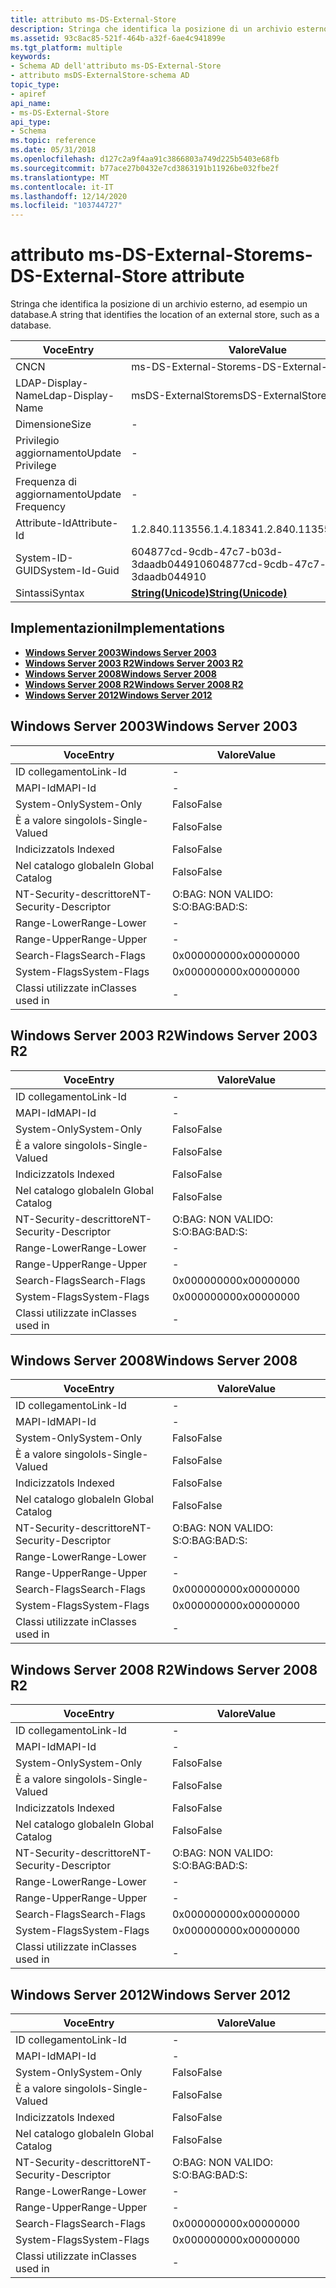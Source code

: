 ```yaml
---
title: attributo ms-DS-External-Store
description: Stringa che identifica la posizione di un archivio esterno, ad esempio un database.
ms.assetid: 93c8ac85-521f-464b-a32f-6ae4c941899e
ms.tgt_platform: multiple
keywords:
- Schema AD dell'attributo ms-DS-External-Store
- attributo msDS-ExternalStore-schema AD
topic_type:
- apiref
api_name:
- ms-DS-External-Store
api_type:
- Schema
ms.topic: reference
ms.date: 05/31/2018
ms.openlocfilehash: d127c2a9f4aa91c3866803a749d225b5403e68fb
ms.sourcegitcommit: b77ace27b0432e7cd3863191b11926be032fbe2f
ms.translationtype: MT
ms.contentlocale: it-IT
ms.lasthandoff: 12/14/2020
ms.locfileid: "103744727"
---
```

# <a name="ms-ds-external-store-attribute"></a><span data-ttu-id="60637-105">attributo ms-DS-External-Store</span><span class="sxs-lookup"><span data-stu-id="60637-105">ms-DS-External-Store attribute</span></span>

<span data-ttu-id="60637-106">Stringa che identifica la posizione di un archivio esterno, ad esempio un database.</span><span class="sxs-lookup"><span data-stu-id="60637-106">A string that identifies the location of an external store, such as a database.</span></span>



| <span data-ttu-id="60637-107">Voce</span><span class="sxs-lookup"><span data-stu-id="60637-107">Entry</span></span> | <span data-ttu-id="60637-108">Valore</span><span class="sxs-lookup"><span data-stu-id="60637-108">Value</span></span> |
|-------------------|---------------------------------------------|
| <span data-ttu-id="60637-109">CN</span><span class="sxs-lookup"><span data-stu-id="60637-109">CN</span></span>                | <span data-ttu-id="60637-110">ms-DS-External-Store</span><span class="sxs-lookup"><span data-stu-id="60637-110">ms-DS-External-Store</span></span>                        |
| <span data-ttu-id="60637-111">LDAP-Display-Name</span><span class="sxs-lookup"><span data-stu-id="60637-111">Ldap-Display-Name</span></span> | <span data-ttu-id="60637-112">msDS-ExternalStore</span><span class="sxs-lookup"><span data-stu-id="60637-112">msDS-ExternalStore</span></span>                          |
| <span data-ttu-id="60637-113">Dimensione</span><span class="sxs-lookup"><span data-stu-id="60637-113">Size</span></span>              | \-                                          |
| <span data-ttu-id="60637-114">Privilegio aggiornamento</span><span class="sxs-lookup"><span data-stu-id="60637-114">Update Privilege</span></span>  | \-                                          |
| <span data-ttu-id="60637-115">Frequenza di aggiornamento</span><span class="sxs-lookup"><span data-stu-id="60637-115">Update Frequency</span></span>  | \-                                          |
| <span data-ttu-id="60637-116">Attribute-Id</span><span class="sxs-lookup"><span data-stu-id="60637-116">Attribute-Id</span></span>      | <span data-ttu-id="60637-117">1.2.840.113556.1.4.1834</span><span class="sxs-lookup"><span data-stu-id="60637-117">1.2.840.113556.1.4.1834</span></span>                     |
| <span data-ttu-id="60637-118">System-ID-GUID</span><span class="sxs-lookup"><span data-stu-id="60637-118">System-Id-Guid</span></span>    | <span data-ttu-id="60637-119">604877cd-9cdb-47c7-b03d-3daadb044910</span><span class="sxs-lookup"><span data-stu-id="60637-119">604877cd-9cdb-47c7-b03d-3daadb044910</span></span>        |
| <span data-ttu-id="60637-120">Sintassi</span><span class="sxs-lookup"><span data-stu-id="60637-120">Syntax</span></span>            | [<span data-ttu-id="60637-121">**String(Unicode)**</span><span class="sxs-lookup"><span data-stu-id="60637-121">**String(Unicode)**</span></span>](s-string-unicode.md) |



## <a name="implementations"></a><span data-ttu-id="60637-122">Implementazioni</span><span class="sxs-lookup"><span data-stu-id="60637-122">Implementations</span></span>

-   [<span data-ttu-id="60637-123">**Windows Server 2003**</span><span class="sxs-lookup"><span data-stu-id="60637-123">**Windows Server 2003**</span></span>](#windows-server-2003)
-   [<span data-ttu-id="60637-124">**Windows Server 2003 R2**</span><span class="sxs-lookup"><span data-stu-id="60637-124">**Windows Server 2003 R2**</span></span>](#windows-server-2003-r2)
-   [<span data-ttu-id="60637-125">**Windows Server 2008**</span><span class="sxs-lookup"><span data-stu-id="60637-125">**Windows Server 2008**</span></span>](#windows-server-2008)
-   [<span data-ttu-id="60637-126">**Windows Server 2008 R2**</span><span class="sxs-lookup"><span data-stu-id="60637-126">**Windows Server 2008 R2**</span></span>](#windows-server-2008-r2)
-   [<span data-ttu-id="60637-127">**Windows Server 2012**</span><span class="sxs-lookup"><span data-stu-id="60637-127">**Windows Server 2012**</span></span>](#windows-server-2012)

## <a name="windows-server-2003"></a><span data-ttu-id="60637-128">Windows Server 2003</span><span class="sxs-lookup"><span data-stu-id="60637-128">Windows Server 2003</span></span>



| <span data-ttu-id="60637-129">Voce</span><span class="sxs-lookup"><span data-stu-id="60637-129">Entry</span></span> | <span data-ttu-id="60637-130">Valore</span><span class="sxs-lookup"><span data-stu-id="60637-130">Value</span></span> |
|------------------------|--------------|
| <span data-ttu-id="60637-131">ID collegamento</span><span class="sxs-lookup"><span data-stu-id="60637-131">Link-Id</span></span>                | \-           |
| <span data-ttu-id="60637-132">MAPI-Id</span><span class="sxs-lookup"><span data-stu-id="60637-132">MAPI-Id</span></span>                | \-           |
| <span data-ttu-id="60637-133">System-Only</span><span class="sxs-lookup"><span data-stu-id="60637-133">System-Only</span></span>            | <span data-ttu-id="60637-134">Falso</span><span class="sxs-lookup"><span data-stu-id="60637-134">False</span></span>        |
| <span data-ttu-id="60637-135">È a valore singolo</span><span class="sxs-lookup"><span data-stu-id="60637-135">Is-Single-Valued</span></span>       | <span data-ttu-id="60637-136">Falso</span><span class="sxs-lookup"><span data-stu-id="60637-136">False</span></span>        |
| <span data-ttu-id="60637-137">Indicizzato</span><span class="sxs-lookup"><span data-stu-id="60637-137">Is Indexed</span></span>             | <span data-ttu-id="60637-138">Falso</span><span class="sxs-lookup"><span data-stu-id="60637-138">False</span></span>        |
| <span data-ttu-id="60637-139">Nel catalogo globale</span><span class="sxs-lookup"><span data-stu-id="60637-139">In Global Catalog</span></span>      | <span data-ttu-id="60637-140">Falso</span><span class="sxs-lookup"><span data-stu-id="60637-140">False</span></span>        |
| <span data-ttu-id="60637-141">NT-Security-descrittore</span><span class="sxs-lookup"><span data-stu-id="60637-141">NT-Security-Descriptor</span></span> | <span data-ttu-id="60637-142">O:BAG: NON VALIDO: S:</span><span class="sxs-lookup"><span data-stu-id="60637-142">O:BAG:BAD:S:</span></span> |
| <span data-ttu-id="60637-143">Range-Lower</span><span class="sxs-lookup"><span data-stu-id="60637-143">Range-Lower</span></span>            | \-           |
| <span data-ttu-id="60637-144">Range-Upper</span><span class="sxs-lookup"><span data-stu-id="60637-144">Range-Upper</span></span>            | \-           |
| <span data-ttu-id="60637-145">Search-Flags</span><span class="sxs-lookup"><span data-stu-id="60637-145">Search-Flags</span></span>           | <span data-ttu-id="60637-146">0x00000000</span><span class="sxs-lookup"><span data-stu-id="60637-146">0x00000000</span></span>   |
| <span data-ttu-id="60637-147">System-Flags</span><span class="sxs-lookup"><span data-stu-id="60637-147">System-Flags</span></span>           | <span data-ttu-id="60637-148">0x00000000</span><span class="sxs-lookup"><span data-stu-id="60637-148">0x00000000</span></span>   |
| <span data-ttu-id="60637-149">Classi utilizzate in</span><span class="sxs-lookup"><span data-stu-id="60637-149">Classes used in</span></span>        | \-           |



## <a name="windows-server-2003-r2"></a><span data-ttu-id="60637-150">Windows Server 2003 R2</span><span class="sxs-lookup"><span data-stu-id="60637-150">Windows Server 2003 R2</span></span>



| <span data-ttu-id="60637-151">Voce</span><span class="sxs-lookup"><span data-stu-id="60637-151">Entry</span></span> | <span data-ttu-id="60637-152">Valore</span><span class="sxs-lookup"><span data-stu-id="60637-152">Value</span></span> |
|------------------------|--------------|
| <span data-ttu-id="60637-153">ID collegamento</span><span class="sxs-lookup"><span data-stu-id="60637-153">Link-Id</span></span>                | \-           |
| <span data-ttu-id="60637-154">MAPI-Id</span><span class="sxs-lookup"><span data-stu-id="60637-154">MAPI-Id</span></span>                | \-           |
| <span data-ttu-id="60637-155">System-Only</span><span class="sxs-lookup"><span data-stu-id="60637-155">System-Only</span></span>            | <span data-ttu-id="60637-156">Falso</span><span class="sxs-lookup"><span data-stu-id="60637-156">False</span></span>        |
| <span data-ttu-id="60637-157">È a valore singolo</span><span class="sxs-lookup"><span data-stu-id="60637-157">Is-Single-Valued</span></span>       | <span data-ttu-id="60637-158">Falso</span><span class="sxs-lookup"><span data-stu-id="60637-158">False</span></span>        |
| <span data-ttu-id="60637-159">Indicizzato</span><span class="sxs-lookup"><span data-stu-id="60637-159">Is Indexed</span></span>             | <span data-ttu-id="60637-160">Falso</span><span class="sxs-lookup"><span data-stu-id="60637-160">False</span></span>        |
| <span data-ttu-id="60637-161">Nel catalogo globale</span><span class="sxs-lookup"><span data-stu-id="60637-161">In Global Catalog</span></span>      | <span data-ttu-id="60637-162">Falso</span><span class="sxs-lookup"><span data-stu-id="60637-162">False</span></span>        |
| <span data-ttu-id="60637-163">NT-Security-descrittore</span><span class="sxs-lookup"><span data-stu-id="60637-163">NT-Security-Descriptor</span></span> | <span data-ttu-id="60637-164">O:BAG: NON VALIDO: S:</span><span class="sxs-lookup"><span data-stu-id="60637-164">O:BAG:BAD:S:</span></span> |
| <span data-ttu-id="60637-165">Range-Lower</span><span class="sxs-lookup"><span data-stu-id="60637-165">Range-Lower</span></span>            | \-           |
| <span data-ttu-id="60637-166">Range-Upper</span><span class="sxs-lookup"><span data-stu-id="60637-166">Range-Upper</span></span>            | \-           |
| <span data-ttu-id="60637-167">Search-Flags</span><span class="sxs-lookup"><span data-stu-id="60637-167">Search-Flags</span></span>           | <span data-ttu-id="60637-168">0x00000000</span><span class="sxs-lookup"><span data-stu-id="60637-168">0x00000000</span></span>   |
| <span data-ttu-id="60637-169">System-Flags</span><span class="sxs-lookup"><span data-stu-id="60637-169">System-Flags</span></span>           | <span data-ttu-id="60637-170">0x00000000</span><span class="sxs-lookup"><span data-stu-id="60637-170">0x00000000</span></span>   |
| <span data-ttu-id="60637-171">Classi utilizzate in</span><span class="sxs-lookup"><span data-stu-id="60637-171">Classes used in</span></span>        | \-           |



## <a name="windows-server-2008"></a><span data-ttu-id="60637-172">Windows Server 2008</span><span class="sxs-lookup"><span data-stu-id="60637-172">Windows Server 2008</span></span>



| <span data-ttu-id="60637-173">Voce</span><span class="sxs-lookup"><span data-stu-id="60637-173">Entry</span></span> | <span data-ttu-id="60637-174">Valore</span><span class="sxs-lookup"><span data-stu-id="60637-174">Value</span></span> |
|------------------------|--------------|
| <span data-ttu-id="60637-175">ID collegamento</span><span class="sxs-lookup"><span data-stu-id="60637-175">Link-Id</span></span>                | \-           |
| <span data-ttu-id="60637-176">MAPI-Id</span><span class="sxs-lookup"><span data-stu-id="60637-176">MAPI-Id</span></span>                | \-           |
| <span data-ttu-id="60637-177">System-Only</span><span class="sxs-lookup"><span data-stu-id="60637-177">System-Only</span></span>            | <span data-ttu-id="60637-178">Falso</span><span class="sxs-lookup"><span data-stu-id="60637-178">False</span></span>        |
| <span data-ttu-id="60637-179">È a valore singolo</span><span class="sxs-lookup"><span data-stu-id="60637-179">Is-Single-Valued</span></span>       | <span data-ttu-id="60637-180">Falso</span><span class="sxs-lookup"><span data-stu-id="60637-180">False</span></span>        |
| <span data-ttu-id="60637-181">Indicizzato</span><span class="sxs-lookup"><span data-stu-id="60637-181">Is Indexed</span></span>             | <span data-ttu-id="60637-182">Falso</span><span class="sxs-lookup"><span data-stu-id="60637-182">False</span></span>        |
| <span data-ttu-id="60637-183">Nel catalogo globale</span><span class="sxs-lookup"><span data-stu-id="60637-183">In Global Catalog</span></span>      | <span data-ttu-id="60637-184">Falso</span><span class="sxs-lookup"><span data-stu-id="60637-184">False</span></span>        |
| <span data-ttu-id="60637-185">NT-Security-descrittore</span><span class="sxs-lookup"><span data-stu-id="60637-185">NT-Security-Descriptor</span></span> | <span data-ttu-id="60637-186">O:BAG: NON VALIDO: S:</span><span class="sxs-lookup"><span data-stu-id="60637-186">O:BAG:BAD:S:</span></span> |
| <span data-ttu-id="60637-187">Range-Lower</span><span class="sxs-lookup"><span data-stu-id="60637-187">Range-Lower</span></span>            | \-           |
| <span data-ttu-id="60637-188">Range-Upper</span><span class="sxs-lookup"><span data-stu-id="60637-188">Range-Upper</span></span>            | \-           |
| <span data-ttu-id="60637-189">Search-Flags</span><span class="sxs-lookup"><span data-stu-id="60637-189">Search-Flags</span></span>           | <span data-ttu-id="60637-190">0x00000000</span><span class="sxs-lookup"><span data-stu-id="60637-190">0x00000000</span></span>   |
| <span data-ttu-id="60637-191">System-Flags</span><span class="sxs-lookup"><span data-stu-id="60637-191">System-Flags</span></span>           | <span data-ttu-id="60637-192">0x00000000</span><span class="sxs-lookup"><span data-stu-id="60637-192">0x00000000</span></span>   |
| <span data-ttu-id="60637-193">Classi utilizzate in</span><span class="sxs-lookup"><span data-stu-id="60637-193">Classes used in</span></span>        | \-           |



## <a name="windows-server-2008-r2"></a><span data-ttu-id="60637-194">Windows Server 2008 R2</span><span class="sxs-lookup"><span data-stu-id="60637-194">Windows Server 2008 R2</span></span>



| <span data-ttu-id="60637-195">Voce</span><span class="sxs-lookup"><span data-stu-id="60637-195">Entry</span></span> | <span data-ttu-id="60637-196">Valore</span><span class="sxs-lookup"><span data-stu-id="60637-196">Value</span></span> |
|------------------------|--------------|
| <span data-ttu-id="60637-197">ID collegamento</span><span class="sxs-lookup"><span data-stu-id="60637-197">Link-Id</span></span>                | \-           |
| <span data-ttu-id="60637-198">MAPI-Id</span><span class="sxs-lookup"><span data-stu-id="60637-198">MAPI-Id</span></span>                | \-           |
| <span data-ttu-id="60637-199">System-Only</span><span class="sxs-lookup"><span data-stu-id="60637-199">System-Only</span></span>            | <span data-ttu-id="60637-200">Falso</span><span class="sxs-lookup"><span data-stu-id="60637-200">False</span></span>        |
| <span data-ttu-id="60637-201">È a valore singolo</span><span class="sxs-lookup"><span data-stu-id="60637-201">Is-Single-Valued</span></span>       | <span data-ttu-id="60637-202">Falso</span><span class="sxs-lookup"><span data-stu-id="60637-202">False</span></span>        |
| <span data-ttu-id="60637-203">Indicizzato</span><span class="sxs-lookup"><span data-stu-id="60637-203">Is Indexed</span></span>             | <span data-ttu-id="60637-204">Falso</span><span class="sxs-lookup"><span data-stu-id="60637-204">False</span></span>        |
| <span data-ttu-id="60637-205">Nel catalogo globale</span><span class="sxs-lookup"><span data-stu-id="60637-205">In Global Catalog</span></span>      | <span data-ttu-id="60637-206">Falso</span><span class="sxs-lookup"><span data-stu-id="60637-206">False</span></span>        |
| <span data-ttu-id="60637-207">NT-Security-descrittore</span><span class="sxs-lookup"><span data-stu-id="60637-207">NT-Security-Descriptor</span></span> | <span data-ttu-id="60637-208">O:BAG: NON VALIDO: S:</span><span class="sxs-lookup"><span data-stu-id="60637-208">O:BAG:BAD:S:</span></span> |
| <span data-ttu-id="60637-209">Range-Lower</span><span class="sxs-lookup"><span data-stu-id="60637-209">Range-Lower</span></span>            | \-           |
| <span data-ttu-id="60637-210">Range-Upper</span><span class="sxs-lookup"><span data-stu-id="60637-210">Range-Upper</span></span>            | \-           |
| <span data-ttu-id="60637-211">Search-Flags</span><span class="sxs-lookup"><span data-stu-id="60637-211">Search-Flags</span></span>           | <span data-ttu-id="60637-212">0x00000000</span><span class="sxs-lookup"><span data-stu-id="60637-212">0x00000000</span></span>   |
| <span data-ttu-id="60637-213">System-Flags</span><span class="sxs-lookup"><span data-stu-id="60637-213">System-Flags</span></span>           | <span data-ttu-id="60637-214">0x00000000</span><span class="sxs-lookup"><span data-stu-id="60637-214">0x00000000</span></span>   |
| <span data-ttu-id="60637-215">Classi utilizzate in</span><span class="sxs-lookup"><span data-stu-id="60637-215">Classes used in</span></span>        | \-           |



## <a name="windows-server-2012"></a><span data-ttu-id="60637-216">Windows Server 2012</span><span class="sxs-lookup"><span data-stu-id="60637-216">Windows Server 2012</span></span>



| <span data-ttu-id="60637-217">Voce</span><span class="sxs-lookup"><span data-stu-id="60637-217">Entry</span></span> | <span data-ttu-id="60637-218">Valore</span><span class="sxs-lookup"><span data-stu-id="60637-218">Value</span></span> |
|------------------------|--------------|
| <span data-ttu-id="60637-219">ID collegamento</span><span class="sxs-lookup"><span data-stu-id="60637-219">Link-Id</span></span>                | \-           |
| <span data-ttu-id="60637-220">MAPI-Id</span><span class="sxs-lookup"><span data-stu-id="60637-220">MAPI-Id</span></span>                | \-           |
| <span data-ttu-id="60637-221">System-Only</span><span class="sxs-lookup"><span data-stu-id="60637-221">System-Only</span></span>            | <span data-ttu-id="60637-222">Falso</span><span class="sxs-lookup"><span data-stu-id="60637-222">False</span></span>        |
| <span data-ttu-id="60637-223">È a valore singolo</span><span class="sxs-lookup"><span data-stu-id="60637-223">Is-Single-Valued</span></span>       | <span data-ttu-id="60637-224">Falso</span><span class="sxs-lookup"><span data-stu-id="60637-224">False</span></span>        |
| <span data-ttu-id="60637-225">Indicizzato</span><span class="sxs-lookup"><span data-stu-id="60637-225">Is Indexed</span></span>             | <span data-ttu-id="60637-226">Falso</span><span class="sxs-lookup"><span data-stu-id="60637-226">False</span></span>        |
| <span data-ttu-id="60637-227">Nel catalogo globale</span><span class="sxs-lookup"><span data-stu-id="60637-227">In Global Catalog</span></span>      | <span data-ttu-id="60637-228">Falso</span><span class="sxs-lookup"><span data-stu-id="60637-228">False</span></span>        |
| <span data-ttu-id="60637-229">NT-Security-descrittore</span><span class="sxs-lookup"><span data-stu-id="60637-229">NT-Security-Descriptor</span></span> | <span data-ttu-id="60637-230">O:BAG: NON VALIDO: S:</span><span class="sxs-lookup"><span data-stu-id="60637-230">O:BAG:BAD:S:</span></span> |
| <span data-ttu-id="60637-231">Range-Lower</span><span class="sxs-lookup"><span data-stu-id="60637-231">Range-Lower</span></span>            | \-           |
| <span data-ttu-id="60637-232">Range-Upper</span><span class="sxs-lookup"><span data-stu-id="60637-232">Range-Upper</span></span>            | \-           |
| <span data-ttu-id="60637-233">Search-Flags</span><span class="sxs-lookup"><span data-stu-id="60637-233">Search-Flags</span></span>           | <span data-ttu-id="60637-234">0x00000000</span><span class="sxs-lookup"><span data-stu-id="60637-234">0x00000000</span></span>   |
| <span data-ttu-id="60637-235">System-Flags</span><span class="sxs-lookup"><span data-stu-id="60637-235">System-Flags</span></span>           | <span data-ttu-id="60637-236">0x00000000</span><span class="sxs-lookup"><span data-stu-id="60637-236">0x00000000</span></span>   |
| <span data-ttu-id="60637-237">Classi utilizzate in</span><span class="sxs-lookup"><span data-stu-id="60637-237">Classes used in</span></span>        | \-           |



 

 




